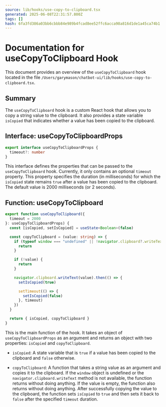 ```yaml
---
source: lib/hooks/use-copy-to-clipboard.tsx
generated: 2025-06-08T22:31:57.800Z
tags: []
hash: 6fa3fd386a03bb6cbbb84e989b4fcad8ee52ffc6acca98a816d1de1a45ca74b1
---
```


# Documentation for useCopyToClipboard Hook

This document provides an overview of the `useCopyToClipboard` hook located in the file `/Users/garymason/chatbot-ui/lib/hooks/use-copy-to-clipboard.tsx`.

## Summary

The `useCopyToClipboard` hook is a custom React hook that allows you to copy a string value to the clipboard. It also provides a state variable `isCopied` that indicates whether a value has been copied to the clipboard.

## Interface: useCopyToClipboardProps

```ts
export interface useCopyToClipboardProps {
  timeout?: number
}
```

This interface defines the properties that can be passed to the `useCopyToClipboard` hook. Currently, it only contains an optional `timeout` property. This property specifies the duration (in milliseconds) for which the `isCopied` state remains `true` after a value has been copied to the clipboard. The default value is 2000 milliseconds (or 2 seconds).

## Function: useCopyToClipboard

```ts
export function useCopyToClipboard({
  timeout = 2000
}: useCopyToClipboardProps) {
  const [isCopied, setIsCopied] = useState<Boolean>(false)

  const copyToClipboard = (value: string) => {
    if (typeof window === "undefined" || !navigator.clipboard?.writeText) {
      return
    }

    if (!value) {
      return
    }

    navigator.clipboard.writeText(value).then(() => {
      setIsCopied(true)

      setTimeout(() => {
        setIsCopied(false)
      }, timeout)
    })
  }

  return { isCopied, copyToClipboard }
}
```

This is the main function of the hook. It takes an object of `useCopyToClipboardProps` as an argument and returns an object with two properties: `isCopied` and `copyToClipboard`.

- `isCopied`: A state variable that is `true` if a value has been copied to the clipboard and `false` otherwise.

- `copyToClipboard`: A function that takes a string value as an argument and copies it to the clipboard. If the `window` object is undefined or the `navigator.clipboard.writeText` method is not available, the function returns without doing anything. If the value is empty, the function also returns without doing anything. After successfully copying the value to the clipboard, the function sets `isCopied` to `true` and then sets it back to `false` after the specified `timeout` duration.